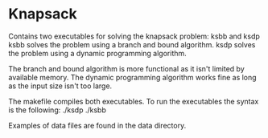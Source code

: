 Knapsack
========

Contains two executables for solving the knapsack problem: ksbb and ksdp
ksbb solves the problem using a branch and bound algorithm.
ksdp solves the problem using a dynamic programming algorithm.

The branch and bound algorithm is more functional as it isn't limited by available memory. The dynamic programming algorithm works fine as long as the input size isn't too large.

The makefile compiles both executables.
To run the executables the syntax is the following:
	./ksdp <datafile>
	./ksbb <datafile>

Examples of data files are found in the data directory.
